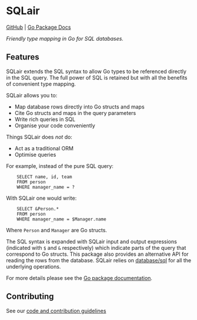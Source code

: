 # SQLair
[GitHub](https://github.com/canonical/sqlair) | [Go Package Docs](https://pkg.go.dev/github.com/canonical/sqlair)

_Friendly type mapping in Go for SQL databases._

## Features

SQLair extends the SQL syntax to allow Go types to be referenced directly in the SQL query.
The full power of SQL is retained but with all the benefits of convenient type mapping.

SQLair allows you to:

 - Map database rows directly into Go structs and maps
 - Cite Go structs and maps in the query parameters
 - Write rich queries in SQL
 - Organise your code conveniently

Things SQLair does *not* do:
 - Act as a traditional ORM 
 - Optimise queries

For example, instead of the pure SQL query:
```
	SELECT name, id, team
	FROM person
	WHERE manager_name = ?
```
With SQLair one would write:
```
	SELECT &Person.*
	FROM person
	WHERE manager_name = $Manager.name
```
Where `Person` and `Manager` are Go structs. 

The SQL syntax is expanded with SQLair input and output expressions (indicated with `$` and `&` respectively) which indicate parts of the query that correspond to Go structs.
This package also provides an alternative API for reading the rows from the database.
SQLair relies on [database/sql](https://pkg.go.dev/database/sql) for all the underlying operations.

For more details please see the [Go package documentation](https://pkg.go.dev/github.com/canonical/sqlair).

## Contributing

See our [code and contribution guidelines](CONTRIBUTING.md)


